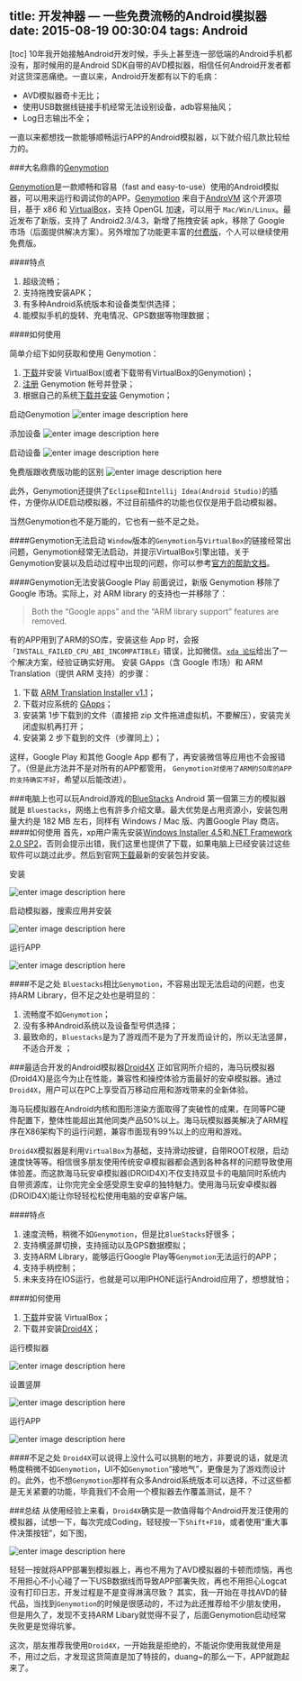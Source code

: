 title: 开发神器 — 一些免费流畅的Android模拟器
date: 2015-08-19 00:30:04
tags: Android
---
[toc]
10年我开始接触Android开发时候，手头上甚至连一部低端的Android手机都没有，那时候用的是Android SDK自带的AVD模拟器，相信任何Android开发者都对这货深恶痛绝。一直以来，Android开发都有以下的毛病：
 
 - AVD模拟器奇卡无比；
 - 使用USB数据线链接手机经常无法设别设备，adb容易抽风；
 - Log日志输出不全；

一直以来都想找一款能够顺畅运行APP的Android模拟器，以下就介绍几款比较给力的。


###大名鼎鼎的[Genymotion](https://www.genymotion.com/)

[Genymotion](https://www.genymotion.com/)是一款顺畅和容易（fast and easy-to-use）使用的Android模拟器，可以用来运行和调试你的APP。[Genymotion](https://www.genymotion.com/) 来自于[AndroVM](http://androvm.org/blog/) 这个开源项目，基于 x86 和 [VirtualBox](https://www.virtualbox.org/)，支持 OpenGL 加速，可以用于 `Mac/Win/Linux`。最近发布了新版，支持了 Android2.3/4.3，新增了拖拽安装 apk，移除了 Google 市场（后面提供解决方案）。另外增加了功能更丰富的[付费版](https://shop.genymotion.com/index.php?controller=order-opc)，个人可以继续使用免费版。

####特点

 1. 超级流畅；
 2. 支持拖拽安装APK；
 3. 有多种Android系统版本和设备类型供选择；
 4. 能模拟手机的旋转、充电情况、GPS数据等物理数据；

####如何使用

简单介绍下如何获取和使用 Genymotion：

 1. [下载](https://www.virtualbox.org/wiki/Downloads)并安装 VirtualBox(或者下载带有VirtualBox的Genymotion)； 
 2. [注册](https://www.genymotion.com/#!/auth/signin) Genymotion 帐号并登录； 
 3. 根据自己的系统[下载并安装](https://www.genymotion.com/#!/download) Genymotion；
 
启动Genymotion
![enter image description here](https://lh3.googleusercontent.com/66_K51N5wvvgXz91KyE2BP7tuDJsQjyjeYgN65uixqk=s600 )

添加设备
![enter image description here](https://lh3.googleusercontent.com/-0u3sa4q88cg/VUIeKQKeUqI/AAAAAAAAA78/Jap-h9C3aWA/s600/QQ%25E6%2588%25AA%25E5%259B%25BE20150430201856.jpg )

启动设备
![enter image description here](https://lh3.googleusercontent.com/-pjk8lBm2pqo/VUIffDXlDeI/AAAAAAAAA8Q/NaSSaBxDNOo/s600/000.gif )

免费版跟收费版功能的区别
![enter image description here](https://lh3.googleusercontent.com/-Xswg7RXC9dw/VUIgdIGFcUI/AAAAAAAAA8k/da5cAvJ70hs/s800/QQ%25E6%2588%25AA%25E5%259B%25BE20150430202656.jpg)

此外，Genymotion还提供了`Eclipse`和`Intellij Idea(Android Studio)`的插件，方便你从IDE启动模拟器，不过目前插件的功能也仅仅是用于启动模拟器。


当然Genymotion也不是万能的，它也有一些不足之处。

####Genymotion无法启动
`Window`版本的`Genymotion`与`VirtualBox`的链接经常出问题，Genymotion经常无法启动，并提示VirtualBox引擎出错，关于Genymotion安装以及启动过程中出现的问题，你可以参考[官方的帮助文档](https://www.genymotion.com/#!/support#faq)。

####Genymotion无法安装Google Play
前面说过，新版 Genymotion 移除了 Google 市场。实际上，对 ARM library 的支持也一并移除了：

>Both the “Google apps” and the “ARM library support” features are removed.

有的APP用到了ARM的SO库，安装这些 App 时，会报`「INSTALL_FAILED_CPU_ABI_INCOMPATIBLE」`错误，比如微信。[`xda 论坛`](http://forum.xda-developers.com/showthread.php?p=47502902)给出了一个解决方案，经验证确实好用。
安装 GApps（含 Google 市场）和 ARM Translation（提供 ARM 支持）的步骤：

 1. 下载 [ARM Translation Installer v1.1](http://forum.xda-developers.com/showthread.php?p=47502902#post47502902)； 
 2. 下载对应系统的 [GApps](http://forum.xda-developers.com/showthread.php?p=47502902#post47502902)； 
 3. 安装第 1步下载到的文件（直接把 zip 文件拖进虚拟机，不要解压），安装完关闭虚拟机再打开；
 4.  安装第 2 步下载到的文件（步骤同上）；

这样，Google Play 和其他 Google App 都有了，再安装微信等应用也不会报错了。（但是此方法并不是对所有的APP都管用， `Genymotion对使用了ARM的SO库的APP的支持确实不好`，希望以后能改进）。


###电脑上也可以玩Android游戏的[BlueStacks](http://www.bluestacks.net.cn/)
Android 第一個第三方的模拟器就是 `Bluestacks`，网络上也有許多介绍文章。最大优势是占用资源小，安装包用量大约是 182 MB 左右，同样有 Windows / Mac 版、内置Google Play 商店。
####如何使用
首先，xp用户需先安装[Windows Installer 4.5](http://www.pc6.com/softview/SoftView_451.html)和[.NET Framework 2.0 SP2](http://www.pc6.com/softview/SoftView_65398.html)，否则会提示出错，我们这里也提供了下载，如果电脑上已经安装过这些软件可以跳过此步。然后到官网[下载](http://www.bluestacks.net.cn/Download/)最新的安装包并安装。

安装

![enter image description here](https://lh3.googleusercontent.com/-KJO99RX-wIA/VUI0BN7WmNI/AAAAAAAAA9E/U0afkiEbw2I/s600/17648984_0800.png )

启动模拟器，搜索应用并安装

![enter image description here](https://lh3.googleusercontent.com/-1QzELPsE7Hc/VUI0ZxOGJzI/AAAAAAAAA9Y/q4o_ypE_5v0/s600/17649209_0800.png)

运行APP

![enter image description here](https://lh3.googleusercontent.com/-_OQOLUGTqpk/VUI0wxO2HTI/AAAAAAAAA9s/4X2O6D3axRI/s600/17650830_0800.png)

####不足之处
 `Bluestacks`相比`Genymotion`，不容易出现无法启动的问题，也支持ARM Library，但不足之处也是明显的：

 1. 流畅度不如`Genymotion`；
 2. 没有多种Android系统以及设备型号供选择；
 2. 最致命的，`Bluestacks`是为了游戏而不是为了开发而设计的，所以无法竖屏，不适合开发 ；

###最适合开发的Android模拟器[Droid4X](http://www.droid4x.cn/)
正如官网所介绍的，海马玩模拟器(Droid4X)是迄今为止在性能，兼容性和操控体验方面最好的安卓模拟器。通过`Droid4X`，用户可以在PC上享受百万移动应用和游戏带来的全新体验。

海马玩模拟器在Android内核和图形渲染方面取得了突破性的成果，在同等PC硬件配置下，整体性能超出其他同类产品50%以上。海马玩模拟器美解决了ARM程序在X86架构下的运行问题，兼容市面现有99%以上的应用和游戏。

`Droid4X`模拟器是利用`VirtualBox`为基础，支持滑动按键，自带ROOT权限，启动速度快等等。相信很多朋友使用传统安卓模拟器都会遇到各种各样的问题导致使用体验差。而这款海马玩安卓模拟器(DROID4X)不仅支持双显卡的电脑同时系统内自带资源库，让你完完全全感受原生安卓的独特魅力。使用海马玩安卓模拟器(DROID4X)能让你轻轻松松使用电脑的安卓客户端。

####特点

 1. 速度流畅，稍微不如`Genymotion`，但是比`BlueStacks`好很多；
 2. 支持横竖屏切换，支持摇动以及GPS数据模拟；
 3. 支持ARM Library，能够运行Google Play等`Genymotion`无法运行的APP；
 4. 支持手柄控制；
 5. 未来支持在IOS运行，也就是可以用IPHONE运行Android应用了，想想就怕；

####如何使用

 1. [下载](https://www.virtualbox.org/wiki/Downloads)并安装 VirtualBox；
 2. 下载并安装[Droid4X](http://www.droid4x.cn/)；

运行模拟器

![enter image description here](https://lh3.googleusercontent.com/DjrAtoUz-Zh6hTZ9GAzBKXPWer18hMphWBUTJJ8u-_c=s600)

设置竖屏

![enter image description here](https://lh3.googleusercontent.com/-1zJYm3AWydI/VUI5zi2X0mI/AAAAAAAAA-Y/DiZSTWjCaoo/s600/QQ%25E6%2588%25AA%25E5%259B%25BE20150430221611.jpg)

运行APP

![enter image description here](https://lh3.googleusercontent.com/-CaJXiFw7VfQ/VUI7VxLENiI/AAAAAAAAA-w/N5IXoTVpfzY/s600/0000.gif)

####不足之处
`Droid4X`可以说得上没什么可以挑剔的地方，非要说的话，就是流畅度稍微不如`Genymotion`，UI不如`Genymotion`“接地气”，更像是为了游戏而设计的。此外，也不想`Genymotion`那样有众多Android系统版本可以选择，不过这些都是无关紧要的功能，毕竟我们不会用一个模拟器去作覆盖测试，是不？

###总结
从使用经验上来看，`Droid4X`确实是一款值得每个Android开发汪使用的模拟器，试想一下，每次完成Coding，轻轻按一下`Shift+F10`，或者使用“重大事件决策按钮”，如下图，

![enter image description here](https://lh3.googleusercontent.com/-j7I8DsniS0E/VUI96nrb25I/AAAAAAAAA_I/OzLOR28dgcE/s600/QQ%25E6%2588%25AA%25E5%259B%25BE20150430223512.jpg)

轻轻一按就将APP部署到模拟器上，再也不用为了AVD模拟器的卡顿而烦恼，再也不用担心不小心碰了一下USB数据线而导致APP部署失败，再也不用担心Logcat没有打印日志，开发过程是不是变得淋漓尽致？  其实，我一开始在寻找AVD的替代品，当找到`Genymotion`的时候是很感动的，不过为此还推荐给不少朋友使用，但是用久了，发现不支持ARM Libary就觉得不妥了，后面Genymotion启动经常失败更是觉得坑爹。

这次，朋友推荐我使用`Droid4X`，一开始我是拒绝的，不能说你使用我就使用是不，用过之后，才发现这货简直是加了特技的，duang~的那么一下，APP就跑起来了。